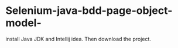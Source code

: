 # Selenium-java-bdd-page-object-model-

install Java JDK and Intellij idea. Then download the project.
